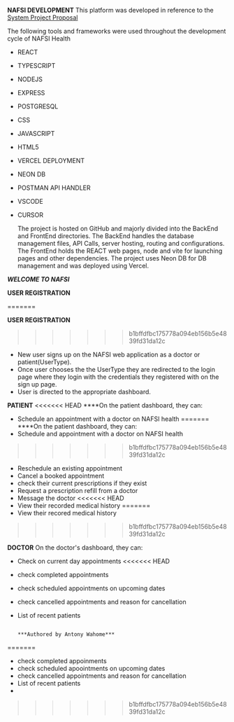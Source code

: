 **NAFSI DEVELOPMENT**
This platform was developed in reference to the [System Project Proposal](https://docs.google.com/document/d/1k-dRHxfNcxk0rlomOcIeNV5Cl5n4lZEBvMXDZyjxyzQ/edit?usp=sharing)


The following tools and frameworks were used throughout the development cycle of NAFSI Health

- REACT
- TYPESCRIPT
- NODEJS
- EXPRESS
- POSTGRESQL
- CSS
- JAVASCRIPT
- HTML5
- VERCEL DEPLOYMENT
- NEON DB
- POSTMAN API HANDLER
- VSCODE
- CURSOR

  The project is hosted on GitHub and majorly divided into the BackEnd and FrontEnd directories. The BackEnd handles the database management files, API Calls, server hosting, routing and configurations. The FrontEnd holds the REACT web pages, node and vite for launching pages and other dependencies.
  The project uses Neon DB for DB management and was deployed using Vercel.

**_WELCOME TO NAFSI_**

**USER REGISTRATION**

=======



**USER REGISTRATION**
>>>>>>> b1bffdfbc175778a094eb156b5e4839fd31da12c
- New user signs up on the NAFSI web application as a doctor or patient(UserType).
- Once user chooses the the UserType they are redirected to the login page where they login with the credentials they registered with on the sign up page.
- User is directed to the appropriate dashboard.

**PATIENT**
<<<<<<< HEAD
\*\*\*\*On the patient dashboard, they can:

- Schedule an appointment with a doctor on NAFSI health
=======
****On the patient dashboard, they can:
- Schedule and appointment with a doctor on NAFSI health
>>>>>>> b1bffdfbc175778a094eb156b5e4839fd31da12c
- Reschedule an existing appointment
- Cancel a booked appointment
- check their current prescriptions if they exist
- Request a prescription refill from a doctor
- Message the doctor
<<<<<<< HEAD
- View their recorded medical history
=======
- View their recored medical history
>>>>>>> b1bffdfbc175778a094eb156b5e4839fd31da12c

**DOCTOR**
On the doctor's dashboard, they can:

- Check on current day appointments
<<<<<<< HEAD
- check completed appointments
- check scheduled appointments on upcoming dates
- check cancelled appointments and reason for cancellation
- List of recent patients

                                                               ***Authored by Antony Wahome***
=======
- check completed appoinments
- check scheduled apoointments on upcoming dates
- check cancelled appointments and reason for cancellation
- List of recent patients
- 

>>>>>>> b1bffdfbc175778a094eb156b5e4839fd31da12c
